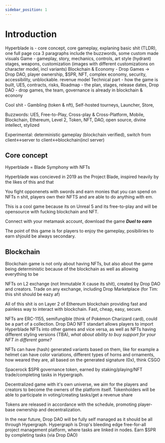 ```yaml
---
sidebar_position: 1
---
```


# Introduction

Hyperblade is - core concept, core gameplay, explaning basic shit (TLDR), one full page cca 3 paragraphs include the buzzwords, some custom made visuals
Game - gameplay, story, mechanics, controls, art style (hydrant) stages, weapons, customization (images with different customizations on character model, incl variants)
Blockchain & Economy - Drop Games -> Drop DAO, player ownership, $SPR, NFT, complex economy, security, accessibility, unblockable. revenue model
Technical part - how the game is built, UE5, contracts, risks,
Roadmap - the plan, stages, release dates,
Drop DAO - drop games, the team, governance is already in blockchain & econony

Cool shit - Gambling (token & nft), Self-hosted tourneys, Launcher, Store,

Buzzwords: UE5, Free-to-Play, Cross-play & Cross-Platform, Mobile, Blockchain, Ethereum, Level 2, Token, NFT, DAO, open source, divine intellect, stylized

Experimental: deterministic gameplay (blockchain verified), switch from client<->server to client<->blockchain(incl server)

## Core concept

Hyperblade = Blade Symphony with NFTs

<!-- Dis a joke chill the fuck out -->

Hyperblade was concieved in 2019 as the Project Blade, inspired heavily by the likes of this and that

You fight opponenets with swords and earn monies that you can spend on NFTs n shit, players own their NFTS and are able to do anything with em.

This is a cool game because its on Unreal 5 and its free-to-play and will be opensource with fucking blockchain and NFT.

Connect with your metamask account, download the game **_Duel to earn_**

The point of this game is for players to enjoy the gameplay, posibiliries to earn shjould be always secondary.

## Blockchain

Blockchain game is not only about having NFTs, but also about the game being deterministic because of the blockchain as well as allowing everything to be

NFTs on L2 exchange (not Immutable X cause its shit), created by Drop DAO and creators. Trade on any exchange, including Drop Marketplace (for Tim: this shit should be eazy af)

All of this shit is on Layer 2 of Ethereum blockchain providing fast and painless way to interact with blockchain. Fast, cheap, easy, secure.

NFTs are ERC-1155, semifungible (think of Pokémon Charizard card), could be a part of a collection. Drop DAO NFT standart allows players to import Hyperblade NFTs into other games and vice versa, as well as NFTs having different styling versions (TBA), _what about ability to buy support for your NFT in different game?_

NFTs can have (hash) generated variants based on them, like for example a helmet can have color variations, different types of horns and ornaments, how weared they are, all based on the generated signature (0x), think CSGO

Spacerock $SPR governance token, earned by staking/playing/NFT trade/completing tasks in Hypergraph.

Decentralized game with it's own universe, we aim for the players and creators to become the owners of the platform itself. Tokenholders will be able to participate in voting/creating tasks/get a revenue share

Tokens are released in accordance with the schedule, promoting player-base ownership and decentralization.

In the near future, Drop DAO will be fully self managed as it should be all through Hypergraph.
Hypergraph is Drop's bleeding edge free-for-all project management platform, where tasks are linked in nodes. Earn $SPR by completing tasks (via Drop DAO)
